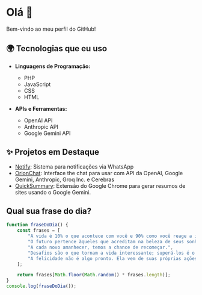 # Olá 👋

Bem-vindo ao meu perfil do GitHub!

## 🌍 Tecnologias que eu uso

- **Linguagens de Programação:**
  - PHP
  - JavaScript
  - CSS
  - HTML

- **APIs e Ferramentas:**
  - OpenAI API
  - Anthropic API
  - Google Gemini API


## ✨ Projetos em Destaque

- [Notify](https://github.com/EliasPereirah/Notify):  Sistema para notificações via WhatsApp
- [OrionChat](https://github.com/EliasPereirah/OrionChat): Interface the chat para usar com API da OpenAI, Google Gemini, Anthropic, Groq Inc. e Cerebras
- [QuickSummary](https://github.com/EliasPereirah/QuickSummary): Extensão do Google Chrome para gerar resumos de sites usando o Google Gemini.

## Qual sua frase do dia?
```javascript
function fraseDoDia() {
    const frases = [
        "A vida é 10% o que acontece com você e 90% como você reage a isso.",
        "O futuro pertence àqueles que acreditam na beleza de seus sonhos.",
        "A cada novo amanhecer, temos a chance de recomeçar.",
        "Desafios são o que tornam a vida interessante; superá-los é o que a torna significativa.",
        "A felicidade não é algo pronto. Ela vem de suas próprias ações."
    ];

    return frases[Math.floor(Math.random() * frases.length)];
}
console.log(fraseDoDia());
```

